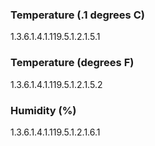 ### Temperature (.1 degrees C)
1.3.6.1.4.1.119.5.1.2.1.5.1
### Temperature (degrees F)
1.3.6.1.4.1.119.5.1.2.1.5.2
### Humidity (%)
1.3.6.1.4.1.119.5.1.2.1.6.1
